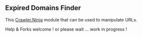 Expired Domains Finder
---------------------

This [Crawler.Ninja](https://github.com/christophebe/crawler.ninja)  module that can be used to manipulate URLs.

Help & Forks welcome ! or please wait ... work in progress !
